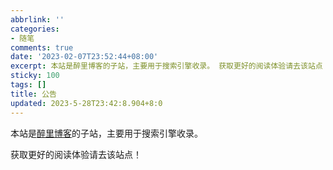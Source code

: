 ```yaml
---
abbrlink: ''
categories:
- 随笔
comments: true
date: '2023-02-07T23:52:44+08:00'
excerpt: 本站是醉里博客的子站，主要用于搜索引擎收录。 获取更好的阅读体验请去该站点！ 
sticky: 100
tags: []
title: 公告
updated: 2023-5-28T23:42:8.904+8:0
---
```

本站是[醉里博客](https://202271.xyz)的子站，主要用于搜索引擎收录。

获取更好的阅读体验请去该站点！
